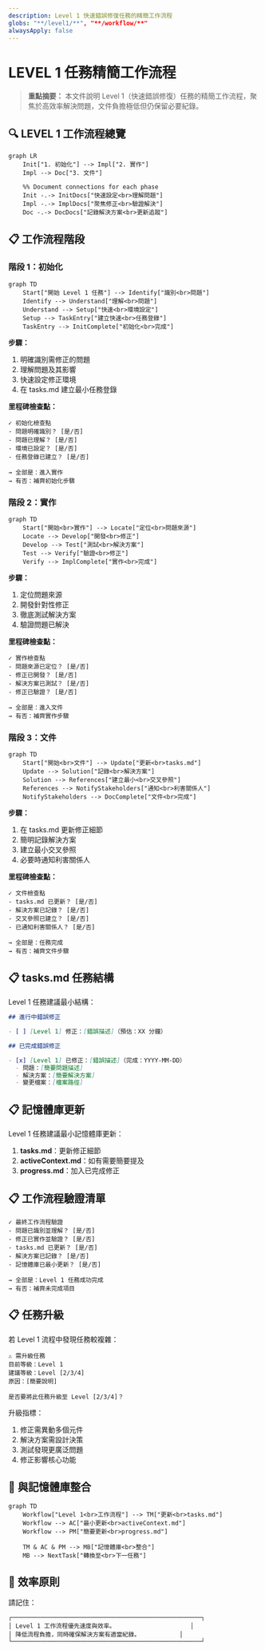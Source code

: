 ```yaml
---
description: Level 1 快速錯誤修復任務的精簡工作流程
globs: "**/level1/**", "**/workflow/**"
alwaysApply: false
---
```


# LEVEL 1 任務精簡工作流程

> **重點摘要：** 本文件說明 Level 1（快速錯誤修復）任務的精簡工作流程，聚焦於高效率解決問題，文件負擔極低但仍保留必要紀錄。

## 🔍 LEVEL 1 工作流程總覽

```mermaid
graph LR
    Init["1. 初始化"] --> Impl["2. 實作"]
    Impl --> Doc["3. 文件"]

    %% Document connections for each phase
    Init -.-> InitDocs["快速設定<br>理解問題"]
    Impl -.-> ImplDocs["聚焦修正<br>驗證解決"]
    Doc -.-> DocDocs["記錄解決方案<br>更新追蹤"]
```

## 📋 工作流程階段

### 階段 1：初始化

```mermaid
graph TD
    Start["開始 Level 1 任務"] --> Identify["識別<br>問題"]
    Identify --> Understand["理解<br>問題"]
    Understand --> Setup["快速<br>環境設定"]
    Setup --> TaskEntry["建立快速<br>任務登錄"]
    TaskEntry --> InitComplete["初始化<br>完成"]
```

**步驟：**

1. 明確識別需修正的問題
2. 理解問題及其影響
3. 快速設定修正環境
4. 在 tasks.md 建立最小任務登錄

**里程碑檢查點：**

```
✓ 初始化檢查點
- 問題明確識別？ [是/否]
- 問題已理解？ [是/否]
- 環境已設定？ [是/否]
- 任務登錄已建立？ [是/否]

→ 全部是：進入實作
→ 有否：補齊初始化步驟
```

### 階段 2：實作

```mermaid
graph TD
    Start["開始<br>實作"] --> Locate["定位<br>問題來源"]
    Locate --> Develop["開發<br>修正"]
    Develop --> Test["測試<br>解決方案"]
    Test --> Verify["驗證<br>修正"]
    Verify --> ImplComplete["實作<br>完成"]
```

**步驟：**

1. 定位問題來源
2. 開發針對性修正
3. 徹底測試解決方案
4. 驗證問題已解決

**里程碑檢查點：**

```
✓ 實作檢查點
- 問題來源已定位？ [是/否]
- 修正已開發？ [是/否]
- 解決方案已測試？ [是/否]
- 修正已驗證？ [是/否]

→ 全部是：進入文件
→ 有否：補齊實作步驟
```

### 階段 3：文件

```mermaid
graph TD
    Start["開始<br>文件"] --> Update["更新<br>tasks.md"]
    Update --> Solution["記錄<br>解決方案"]
    Solution --> References["建立最小<br>交叉參照"]
    References --> NotifyStakeholders["通知<br>利害關係人"]
    NotifyStakeholders --> DocComplete["文件<br>完成"]
```

**步驟：**

1. 在 tasks.md 更新修正細節
2. 簡明記錄解決方案
3. 建立最小交叉參照
4. 必要時通知利害關係人

**里程碑檢查點：**

```
✓ 文件檢查點
- tasks.md 已更新？ [是/否]
- 解決方案已記錄？ [是/否]
- 交叉參照已建立？ [是/否]
- 已通知利害關係人？ [是/否]

→ 全部是：任務完成
→ 有否：補齊文件步驟
```

## 📋 tasks.md 任務結構

Level 1 任務建議最小結構：

```markdown
## 進行中錯誤修正

- [ ] [Level 1] 修正：[錯誤描述]（預估：XX 分鐘）

## 已完成錯誤修正

- [x] [Level 1] 已修正：[錯誤描述]（完成：YYYY-MM-DD）
  - 問題：[簡要問題描述]
  - 解決方案：[簡要解決方案]
  - 變更檔案：[檔案路徑]
```

## 📋 記憶體庫更新

Level 1 任務建議最小記憶體庫更新：

1. **tasks.md**：更新修正細節
2. **activeContext.md**：如有需要簡要提及
3. **progress.md**：加入已完成修正

## 📋 工作流程驗證清單

```
✓ 最終工作流程驗證
- 問題已識別並理解？ [是/否]
- 修正已實作並驗證？ [是/否]
- tasks.md 已更新？ [是/否]
- 解決方案已記錄？ [是/否]
- 記憶體庫已最小更新？ [是/否]

→ 全部是：Level 1 任務成功完成
→ 有否：補齊未完成項目
```

## 📋 任務升級

若 Level 1 流程中發現任務較複雜：

```
⚠️ 需升級任務
目前等級：Level 1
建議等級：Level [2/3/4]
原因：[簡要說明]

是否要將此任務升級至 Level [2/3/4]？
```

升級指標：

1. 修正需異動多個元件
2. 解決方案需設計決策
3. 測試發現更廣泛問題
4. 修正影響核心功能

## 🔄 與記憶體庫整合

```mermaid
graph TD
    Workflow["Level 1<br>工作流程"] --> TM["更新<br>tasks.md"]
    Workflow --> AC["最小更新<br>activeContext.md"]
    Workflow --> PM["簡要更新<br>progress.md"]

    TM & AC & PM --> MB["記憶體庫<br>整合"]
    MB --> NextTask["轉換至<br>下一任務"]
```

## 🚨 效率原則

請記住：

```
┌─────────────────────────────────────────────────────┐
│ Level 1 工作流程優先速度與效率。                     │
│ 降低流程負擔，同時確保解決方案有適當紀錄。           │
└─────────────────────────────────────────────────────┘
```
